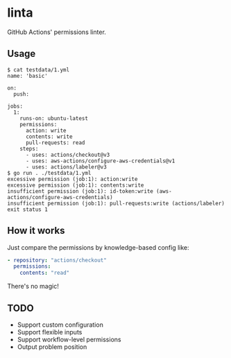 # linta

GitHub Actions' permissions linter.

## Usage

```
$ cat testdata/1.yml
name: 'basic'

on:
  push:

jobs:
  1:
    runs-on: ubuntu-latest
    permissions:
      action: write
      contents: write
      pull-requests: read
    steps:
      - uses: actions/checkout@v3
      - uses: aws-actions/configure-aws-credentials@v1
      - uses: actions/labeler@v3
$ go run . ./testdata/1.yml
excessive permission (job:1): action:write
excessive permission (job:1): contents:write
insufficient permission (job:1): id-token:write (aws-actions/configure-aws-credentials)
insufficient permission (job:1): pull-requests:write (actions/labeler)
exit status 1
```

## How it works

Just compare the permissions by knowledge-based config like:

```yaml
- repository: "actions/checkout"
  permissions:
    contents: "read"
```

There's no magic!

## TODO
- Support custom configuration
- Support flexible inputs
- Support workflow-level permissions
- Output problem position
